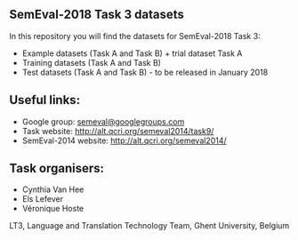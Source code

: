 ## SemEval-2018 Task 3 datasets ##

In this repository you will find the datasets for SemEval-2018 Task 3:

* Example datasets (Task A and Task B) + trial dataset Task A
* Training datasets (Task A and Task B)
* Test datasets (Task A and Task B) - to be released in January 2018

## Useful links: ##
* Google group: <a href="mailto:semevaltweet@googlegroups.com">semeval@googlegroups.com</a>
* Task website: <a href="http://alt.qcri.org/semeval2014/task9/" target="_blank">http://alt.qcri.org/semeval2014/task9/</a>
* SemEval-2014 website: <a href="http://alt.qcri.org/semeval2014/" target="_blank">http://alt.qcri.org/semeval2014/</a>


## Task organisers: ##
* Cynthia Van Hee
* Els Lefever
* Véronique Hoste

LT3, Language and Translation Technology Team, Ghent University, Belgium


